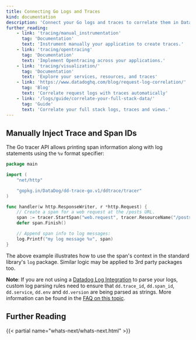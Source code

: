 ```yaml
---
title: Connecting Go Logs and Traces
kind: documentation
description: 'Connect your Go logs and traces to correlate them in Datadog.'
further_reading:
    - link: 'tracing/manual_instrumentation'
      tag: 'Documentation'
      text: 'Instrument manually your application to create traces.'
    - link: 'tracing/opentracing'
      tag: 'Documentation'
      text: 'Implement Opentracing across your applications.'
    - link: 'tracing/visualization/'
      tag: 'Documentation'
      text: 'Explore your services, resources, and traces'
    - link: 'https://www.datadoghq.com/blog/request-log-correlation/'
      tag: 'Blog'
      text: 'Correlate request logs with traces automatically'
    - link: '/logs/guide/correlate-your-full-stack-data/'
      tag: 'Guide'
      text: 'Correlate your full stack logs, traces and views.'
---
```


## Manually Inject Trace and Span IDs

The Go tracer API allows printing span information along with log statements using the `%v` format specifier:

```go
package main

import (
    "net/http"

    "gopkg.in/DataDog/dd-trace-go.v1/ddtrace/tracer"
)

func handler(w http.ResponseWriter, r *http.Request) {
    // Create a span for a web request at the /posts URL.
    span := tracer.StartSpan("web.request", tracer.ResourceName("/posts"))
    defer span.Finish()

    // Append span info to log messages:
    log.Printf("my log message %v", span)
}
```

The above example illustrates how to use the span's context in the standard library's `log` package. Similar logic may be applied to 3rd party packages too.

**Note**: If you are not using a [Datadog Log Integration][1] to parse your logs, custom log parsing rules need to ensure that `dd.trace_id`, `dd.span_id`, `dd.service`, `dd.env` and `dd.version` are being parsed as strings. More information can be found in the [FAQ on this topic][2].

## Further Reading

{{< partial name="whats-next/whats-next.html" >}}


[1]: /logs/log_collection/go/#configure-your-logger
[2]: /tracing/faq/why-cant-i-see-my-correlated-logs-in-the-trace-id-panel/?tab=custom
